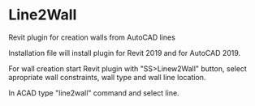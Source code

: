 # Line2Wall
Revit plugin for creation walls from AutoCAD lines

Installation file will install plugin for Revit 2019 and for AutoCAD 2019.

For wall creation start Revit plugin with "SS>Linew2Wall" button, select apropriate wall constraints, wall type and wall line location.

In ACAD type "line2wall" command and select line.
